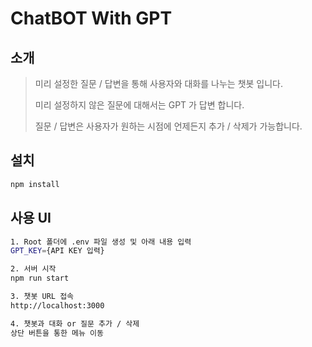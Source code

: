 # ChatBOT With GPT

## 소개

> 미리 설정한 질문 / 답변을 통해 사용자와 대화를 나누는 챗봇 입니다.
>
> 미리 설정하지 않은 질문에 대해서는 GPT 가 답변 합니다.
>
> 질문 / 답변은 사용자가 원하는 시점에 언제든지 추가 / 삭제가 가능합니다.
>

## 설치

```bash
npm install
```

## 사용 **UI**

```bash
1. Root 폴더에 .env 파일 생성 및 아래 내용 입력
GPT_KEY={API KEY 입력}

2. 서버 시작
npm run start

3. 챗봇 URL 접속
http://localhost:3000

4. 챗봇과 대화 or 질문 추가 / 삭제 
상단 버튼을 통한 메뉴 이동
```



